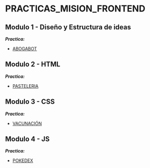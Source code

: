 # PRACTICAS_MISION_FRONTEND

## **Modulo 1 - Diseño y Estructura de ideas**

***Practica:***
- [ABOGABOT](./Modulo_1_Diseño)


## **Modulo 2 - HTML**

***Practica:***
- [PASTELERIA](./Modulo_2_HTML)

## **Modulo 3 - CSS**

***Practica:***
- [VACUNACIÓN](./Modulo_3_CSS)

## **Modulo 4 - JS**

***Practica:***
- [POKEDEX](./Modulo_4_JS)

